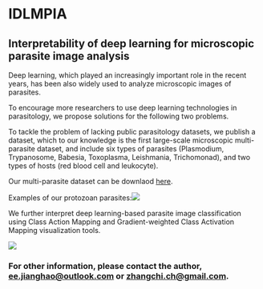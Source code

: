 # IDLMPIA
## Interpretability of deep learning for microscopic parasite image analysis

Deep learning, which played an increasingly important role in the recent years, has been also widely used to analyze microscopic images of parasites. <br>

To encourage more researchers to use deep learning technologies in parasitology, we propose solutions for the following two problems.<br> 

To tackle the problem of lacking public parasitology datasets, we publish a dataset, which to our knowledge is the first large-scale microscopic multi-parasite dataset, and include six types of parasites (Plasmodium, Trypanosome, Babesia, Toxoplasma, Leishmania, Trichomonad), and two types of hosts (red blood cell and leukocyte). <br>

Our multi-parasite dataset can be downlaod [here](https://data.mendeley.com/datasets/4tnhbsh58c/draft?a=58f32edd-d920-49a2-b690-7eb8508400d9).<br>

Examples of our protozoan parasites:![](IDLMPIA/picture/dataset.png)


We further interpret deep learning-based parasite image classification using Class Action Mapping and Gradient-weighted Class Activation Mapping visualization tools.<br>

![](IDLMPIA/picture/CAM_Grad-CAM.png)

### For other information, please contact the author, ee.jianghao@outlook.com or zhangchi.ch@gmail.com.
